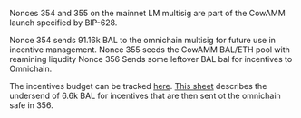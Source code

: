 Nonces 354 and 355 on the mainnet LM multisig are part of the CowAMM launch specified by BIP-628.

Nonce 354 sends 91.16k BAL to the omnichain multisig for future use in incentive management.
Nonce 355 seeds the CowAMM BAL/ETH pool with reamining liqudity
Nonce 356 Sends some leftover BAL bal for incentives to Omnichain.

The incentives budget can be tracked [here](https://docs.google.com/spreadsheets/d/1Aw_6A6v3MoydNJc6c80AJgk_TdL_EPfhrTMexFY1tk0/edit?gid=490301123#gid=490301123).  [This sheet](https://docs.google.com/spreadsheets/d/1Aw_6A6v3MoydNJc6c80AJgk_TdL_EPfhrTMexFY1tk0/edit?gid=173313808#gid=173313808) describes the undersend of 6.6k BAL for incentives that are then sent ot the omnichain safe in 356.

